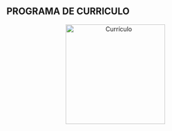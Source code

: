 ## PROGRAMA DE CURRICULO

<p align="center">
  <img src="https://br.vexels.com/png" alt="Currículo" width="230" />
</p>
